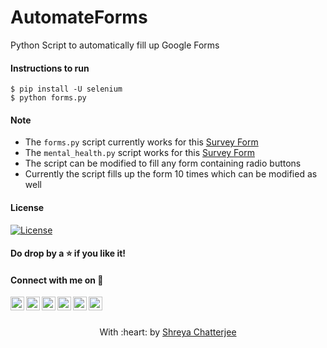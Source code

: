 # AutomateForms
Python Script to automatically fill up Google Forms

 #### Instructions to run
```
$ pip install -U selenium
$ python forms.py
```

#### Note
- The `forms.py` script currently works for this [Survey Form](https://docs.google.com/forms/d/e/1FAIpQLSdF5S7wsRSfwWODm5761WAZJaGgZ28WhFQhM0DE0gW73gH1jw/viewform)
- The `mental_health.py` script works for this [Survey Form](https://docs.google.com/forms/d/1B3MLUQq6zgx1ruUf-0J3jjlDjwP1Py-oQQ5l2RsNwjg/viewform?edit_requested=true)
- The script can be modified to fill any form containing radio buttons
- Currently the script fills up the form 10 times which can be modified as well

#### License
[![License](http://img.shields.io/:license-mit-blue.svg?style=flat-square)](http://badges.mit-license.org)
#### Do drop by a :star: if you like it!
#### Connect with me on :smiling_face_with_three_hearts:
<a href="https://twitter.com/shreyaaaaaaaaa_">
  <img align="left" alt="Shreya's Twitter" width="22px" src="https://cdn.jsdelivr.net/npm/simple-icons@v3/icons/twitter.svg" />
</a>
<a href="https://www.linkedin.com/in/shreyachatterjee05/">
  <img align="left" alt="Shreya's LinkedIn" width="22px" src="https://cdn.jsdelivr.net/npm/simple-icons@v3/icons/linkedin.svg" />
</a>
<a href="https://github.com/Shreya549">
  <img align="left" alt="Shreya's Github" width="22px" src="https://cdn.jsdelivr.net/npm/simple-icons@v3/icons/github.svg" />
</a>
<a href="https://www.instagram.com/the_strange_concoction/">
  <img align="left" alt="Shreya's Instagram" width="22px" src="https://cdn.jsdelivr.net/npm/simple-icons@v3/icons/instagram.svg" />
</a>
<a href="https://www.facebook.com/shreya.chatterjee.31105674">
  <img align="left" alt="Shreya's Facebook" width="22px" src="https://cdn.jsdelivr.net/npm/simple-icons@v3/icons/facebook.svg" />
</a>
<a href="https://www.hackerrank.com/shreyachatterje2">
  <img align="left" alt="Shreya's Hackerrank" width="22px" src="https://cdn.jsdelivr.net/npm/simple-icons@v3/icons/hackerrank.svg" />
</a>
<br><br>

<p align="center">
	With :heart: by <a href="" target="_blank">Shreya Chatterjee</a>
</p>
